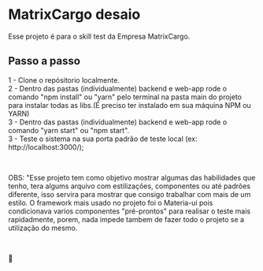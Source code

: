 # MatrixCargo desaio

Esse projeto é para o skill test da Empresa MatrixCargo.

## Passo a passo

1 - Clone o repósitorio localmente. <br/>
2 - Dentro das pastas (individualmente) backend e web-app rode o comando "npm install" ou "yarn" pelo terminal na pasta main do projeto para instalar todas as libs.(É preciso ter instalado em sua máquina NPM ou YARN) <br/>
3 - Dentro das pastas (individualmente) backend e web-app rode o comando "yarn start" ou "npm start". <br/>
3 - Teste o sistema na sua porta padrão de teste local (ex: http://localhost:3000/);

<br/>

OBS: "Esse projeto tem como objetivo mostrar algumas das habilidades que tenho, tera algums arquivo com estilizações, componentes ou até padrões diferente, isso servira para mostrar que consigo trabalhar com mais de um estilo. O framework mais usado no projeto foi o Materia-ui pois condicionava varios componentes "pré-prontos" para realisar o teste mais rapidadmente, porem, nada impede tambem de fazer todo o projeto se a utilização do mesmo.

<br/>

🚀


